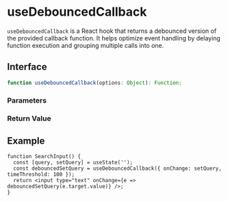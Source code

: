 # useDebouncedCallback

`useDebouncedCallback` is a React hook that returns a debounced version of the provided callback function. It helps optimize event handling by delaying function execution and grouping multiple calls into one.

## Interface

```ts
function useDebouncedCallback(options: Object): Function;
```

### Parameters

<Interface
  required
  name="options"
  type="Object"
  description="The options object."
  :nested="[
    {
      name: 'options.onChange',
      type: 'Function',
      required: 'true',
      description: 'The callback function to debounce.',
    },
    {
      name: 'options.timeThreshold',
      type: 'number',
      required: 'true',
      description:
        'The number of milliseconds to delay the function execution.',
    },
  ]"
/>

### Return Value

<Interface
  name=""
  type="Function"
  description="debounced function that delays invoking the callback."
/>

## Example

```tsx
function SearchInput() {
  const [query, setQuery] = useState('');
  const debouncedSetQuery = useDebouncedCallback({ onChange: setQuery, timeThreshold: 100 });
  return <input type="text" onChange={e => debouncedSetQuery(e.target.value)} />;
}
```
